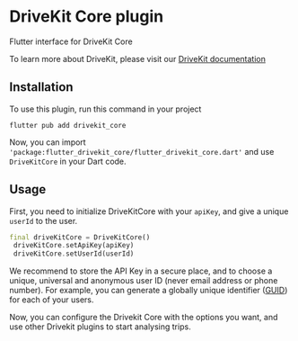 # DriveKit Core plugin

Flutter interface for DriveKit Core

To learn more about DriveKit, please visit our [DriveKit documentation](https://docs.drivequant.com/)

## Installation

To use this plugin, run this command in your project

```
flutter pub add drivekit_core
```

Now, you can import `'package:flutter_drivekit_core/flutter_drivekit_core.dart'` and use `DriveKitCore` in your Dart code.

## Usage

First, you need to initialize DriveKitCore with your `apiKey`, and give a unique `userId` to the user.

```dart
final driveKitCore = DriveKitCore()
 driveKitCore.setApiKey(apiKey)
 driveKitCore.setUserId(userId)
```

We recommend to store the API Key in a secure place, and to choose a unique, universal and anonymous user ID (never email address or phone number). For example, you can generate a globally unique identifier ([GUID](https://www.guidgenerator.com/online-guid-generator.aspx)) for each of your users.

Now, you can configure the Drivekit Core with the options you want, and use other Drivekit plugins to start analysing trips.
